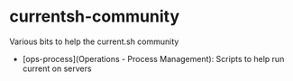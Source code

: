 # currentsh-community

Various bits to help the current.sh community

* [ops-process](Operations - Process Management): Scripts to help run current on servers
